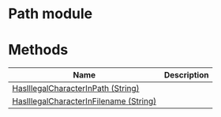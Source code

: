 # Path module

# Methods

|Name|Description|
|-|-|
|[HasIllegalCharacterInPath (String)](./HasIllegalCharacterInPath.md)||
|[HasIllegalCharacterInFilename (String)](./HasIllegalCharacterInFilename.md)||
